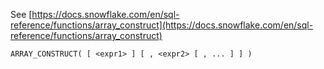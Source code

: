 See [https://docs.snowflake.com/en/sql-reference/functions/array_construct](https://docs.snowflake.com/en/sql-reference/functions/array_construct)
```
ARRAY_CONSTRUCT( [ <expr1> ] [ , <expr2> [ , ... ] ] )
```
